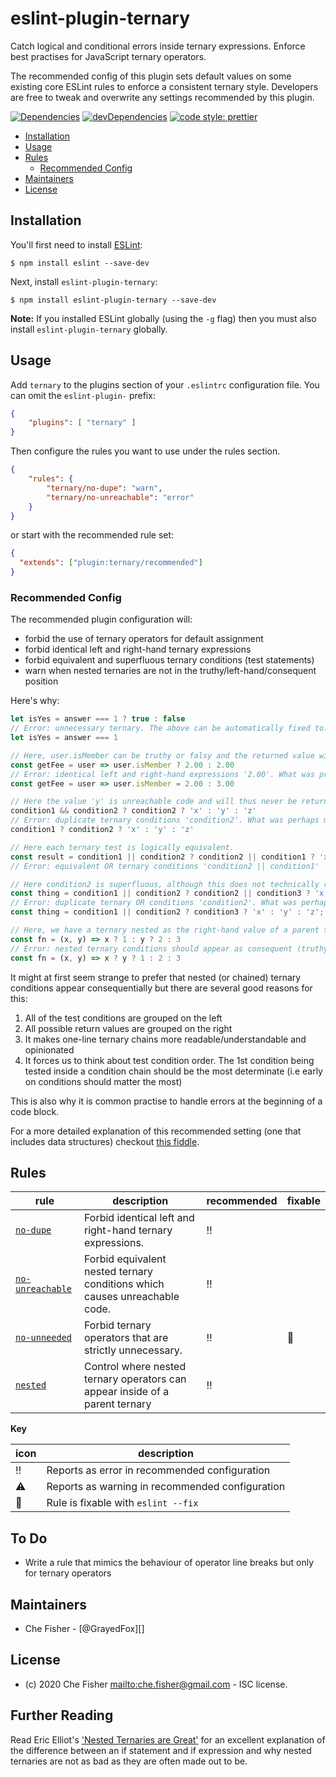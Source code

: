 # eslint-plugin-ternary

Catch logical and conditional errors inside ternary expressions. Enforce best practises for
JavaScript ternary operators.

The recommended config of this plugin sets default values on some existing core ESLint rules to
enforce a consistent ternary style. Developers are free to tweak and overwrite any settings
recommended by this plugin.

[![Dependencies](https://david-dm.org/grayedfox/eslint-plugin-ternary.svg)](https://david-dm.org/getify/eslint-plugin-ternary)
[![devDependencies](https://david-dm.org/grayedfox/eslint-plugin-ternary/dev-status.svg)](https://david-dm.org/getify/eslint-plugin-ternary?type=dev)
[![code style: prettier](https://img.shields.io/badge/code_style-prettier-ff69b4.svg)](https://github.com/prettier/prettier)

- [Installation](#installation)
- [Usage](#usage)
- [Rules](#rules)
  - [Recommended Config](#recommended-config)
- [Maintainers](#maintainers)
- [License](#license)

## Installation

You'll first need to install [ESLint](http://eslint.org):

```
$ npm install eslint --save-dev
```

Next, install `eslint-plugin-ternary`:

```
$ npm install eslint-plugin-ternary --save-dev
```

**Note:** If you installed ESLint globally (using the `-g` flag) then you must
also install `eslint-plugin-ternary` globally.

## Usage

Add `ternary` to the plugins section of your `.eslintrc` configuration file. You can omit the
`eslint-plugin-` prefix:

```json
{
    "plugins": [ "ternary" ]
}
```


Then configure the rules you want to use under the rules section.

```json
{
    "rules": {
        "ternary/no-dupe": "warn",
        "ternary/no-unreachable": "error"
    }
}
```

or start with the recommended rule set:

```json
{
  "extends": ["plugin:ternary/recommended"]
}
```

### Recommended Config

The recommended plugin configuration will:

- forbid the use of ternary operators for default assignment
- forbid identical left and right-hand ternary expressions
- forbid equivalent and superfluous ternary conditions (test statements)
- warn when nested ternaries are not in the truthy/left-hand/consequent position

Here's why:

```js
let isYes = answer === 1 ? true : false
// Error: unnecessary ternary. The above can be automatically fixed to:
let isYes = answer === 1

// Here, user.isMember can be truthy or falsy and the returned value will still be 2.00
const getFee = user => user.isMember ? 2.00 : 2.00
// Error: identical left and right-hand expressions '2.00'. What was probably meant:
const getFee = user => user.isMember = 2.00 : 3.00

// Here the value 'y' is unreachable code and will thus never be returned
condition1 && condition2 ? condition2 ? 'x' : 'y' : 'z'
// Error: duplicate ternary conditions 'condition2'. What was perhaps meant:
condition1 ? condition2 ? 'x' : 'y' : 'z'

// Here each ternary test is logically equivalent.
const result = condition1 || condition2 ? condition2 || condition1 ? 'x' : 'y' : 'z';
// Error: equivalent OR ternary conditions 'condition2 || condition1'

// Here condition2 is superfluous, although this does not technically result in unreachable code
const thing = condition1 || condition2 ? condition2 || condition3 ? 'x' : 'y' : 'z';
// Error: duplicate ternary OR conditions 'condition2'. What was perhaps meant:
const thing = condition1 || condition2 ? condition3 ? 'x' : 'y' : 'z';

// Here, we have a ternary nested as the right-hand value of a parent ternary:
const fn = (x, y) => x ? 1 : y ? 2 : 3
// Error: nested ternary conditions should appear as consequent (truthy) clause. Prefer:
const fn = (x, y) => x ? y ? 1 : 2 : 3
```

It might at first seem strange to prefer that nested (or chained) ternary conditions appear
consequentially but there are several good reasons for this:

1. All of the test conditions are grouped on the left
2. All possible return values are grouped on the right
3. It makes one-line ternary chains more readable/understandable and opinionated
4. It forces us to think about test condition order. The 1st condition being tested inside a
   condition chain should be the most determinate (i.e early on conditions should matter the most)

This is also why it is common practise to handle errors at the beginning of a code block.

For a more detailed explanation of this recommended setting (one that includes data structures)
checkout [this fiddle][1].

## Rules

| rule                                                     | description                                                                      | recommended | fixable  |
| -------------------------------------------------------- | -------------------------------------------------------------------------------- | ----------- | -------- |
| [`no-dupe`][no-dupe]                                     | Forbid identical left and right-hand ternary expressions.                        | :bangbang:  |          |
| [`no-unreachable`][no-unreachable]                       | Forbid equivalent nested ternary conditions which causes unreachable code.       | :bangbang:  |          |
| [`no-unneeded`][no-unneeded]                             | Forbid ternary operators that are strictly unnecessary.                          | :bangbang:  | :wrench: |
| [`nested`][nested]                                       | Control where nested ternary operators can appear inside of a parent ternary     | :bangbang:  |          |

**Key**

| icon       | description                                     |
| ---------- | ----------------------------------------------- |
| :bangbang: | Reports as error in recommended configuration   |
| :warning:  | Reports as warning in recommended configuration |
| :wrench:   | Rule is fixable with `eslint --fix`             |

## To Do

- Write a rule that mimics the behaviour of operator line breaks but only for ternary operators

## Maintainers

- Che Fisher - [@GrayedFox][]

## License

- (c) 2020 Che Fisher <mailto:che.fisher@gmail.com> - ISC license.

## Further Reading

Read Eric Elliot's ['Nested Ternaries are Great'][0] for an excellent explanation of the difference
between an if statement and if expression and why nested ternaries are not as bad as they are often
made out to be.

[0]: https://medium.com/javascript-scene/nested-ternaries-are-great-361bddd0f340
[1]: https://jsfiddle.net/fxL5wchd/5/

[no-dupe]: docs/rules/no-dupe.md
[no-unreachable]: docs/rules/no-unreachable.md
[no-unneeded]: https://eslint.org/docs/rules/no-unneeded-ternary
[nested]: https://github.com/getify/eslint-plugin-proper-ternary#then-nesting
[operator-linebreaks]: https://eslint.org/docs/rules/operator-linebreak
